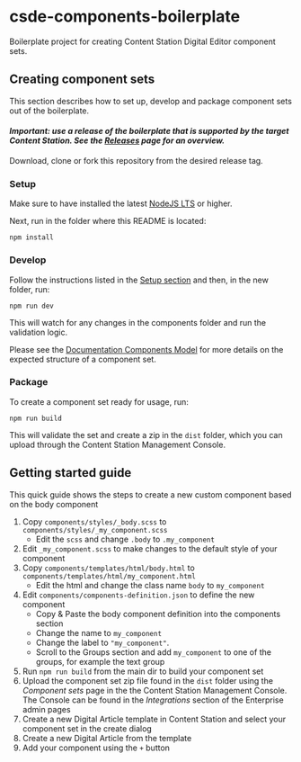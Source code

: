 # csde-components-boilerplate 

Boilerplate project for creating Content Station Digital Editor component sets.

## Creating component sets

This section describes how to set up, develop and package component sets out of the boilerplate.

#### _Important: use a release of the boilerplate that is supported by the target Content Station. See the [Releases](/../../releases) page for an overview._

Download, clone or fork this repository from the desired release tag.

### Setup

Make sure to have installed the latest [NodeJS LTS](https://nodejs.org/) or higher.

Next, run in the folder where this README is located:

```console
npm install
```

### Develop

Follow the instructions listed in the [Setup section](#setup) and then, in the new folder, run:

```console
npm run dev
```

This will watch for any changes in the components folder and run the validation logic.

Please see the [Documentation Components Model](docs/OVERVIEW.md) for more details on the expected structure of a component set.

### Package

To create a component set ready for usage, run:

```console
npm run build
```

This will validate the set and create a zip in the `dist` folder, which you can upload through the Content Station Management Console.

## Getting started guide

This quick guide shows the steps to create a new custom component based on the body component

1. Copy `components/styles/_body.scss` to `components/styles/_my_component.scss`
    - Edit the `scss` and change `.body` to `.my_component`
1. Edit `_my_component.scss` to make changes to the default style of your component
1. Copy `components/templates/html/body.html` to `components/templates/html/my_component.html`
    - Edit the html and change the class name `body` to `my_component`
1. Edit `components/components-definition.json` to define the new component
    - Copy & Paste the body component definition into the components section
    - Change the name to `my_component`
    - Change the label to `"my_component"`.
    - Scroll to the Groups section and add `my_component` to one of the groups, for example the text group
1. Run `npm run build` from the main dir to build your component set
1. Upload the component set zip file found in the `dist` folder using the _Component sets_ page in the the Content Station Management Console. The Console can be found in the _Integrations_ section of the Enterprise admin pages
1. Create a new Digital Article template in Content Station and select your component set in the create dialog
1. Create a new Digital Article from the template
1. Add your component using the `+` button
